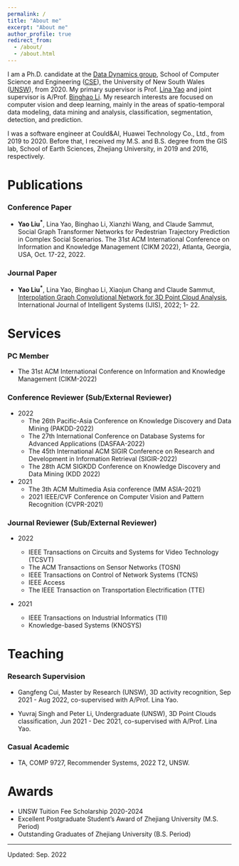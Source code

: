 ```yaml
---
permalink: /
title: "About me"
excerpt: "About me"
author_profile: true
redirect_from: 
  - /about/
  - /about.html
---
```

I am a Ph.D. candidate at the [Data Dynamics group](http://insdata.org/), School of Computer Science and Engineering ([CSE](https://www.unsw.edu.au/engineering/our-schools/computer-science-and-engineering)), the University of New South Wales ([UNSW](https://www.unsw.edu.au/)), from 2020. 
My primary supervisor is Prof. [Lina Yao](https://www.linayao.com/) and joint supervisor is A/Prof. [Binghao Li](https://www.unsw.edu.au/staff/binghao-li). My research interests are focused on computer vision and deep learning, mainly in the areas of spatio-temporal data modeling, data mining and analysis, classification, segmentation, detection, and prediction.

I was a software engineer at Could&AI, Huawei Technology Co., Ltd., from 2019 to 2020.
Before that, I received my M.S. and B.S. degree from the GIS lab, School of Earth Sciences, Zhejiang University, in 2019 and 2016, respectively.


# Publications


### Conference Paper

* **Yao Liu<sup>*</sup>**, Lina Yao, Binghao Li, Xianzhi Wang, and Claude Sammut, Social Graph Transformer Networks for Pedestrian Trajectory Prediction in Complex Social Scenarios. The 31st ACM International Conference on Information and Knowledge Management (CIKM 2022), Atlanta, Georgia, USA, Oct. 17-22, 2022.

### Journal Paper
 
* **Yao Liu<sup>*</sup>**, Lina Yao, Binghao Li, Xiaojun Chang and Claude Sammut, [Interpolation Graph Convolutional Network for 3D Point Cloud Analysis](https://doi.org/10.1002/int.23087), International Journal of Intelligent Systems (IJIS), 2022; 1- 22.

# Services


### PC Member

* The 31st ACM International Conference on Information and Knowledge Management (CIKM-2022) <!-- *6 -->

### Conference Reviewer (Sub/External Reviewer)

* 2022 
  * The 26th Pacific-Asia Conference on Knowledge Discovery and Data Mining (PAKDD-2022) <!-- *2 -->
  * The 27th International Conference on Database Systems for Advanced Applications (DASFAA-2022) <!-- *1 -->
  * The 45th International ACM SIGIR Conference on Research and Development in Information Retrieval (SIGIR-2022) <!-- *1 --> <!-- ln -->
  * The 28th ACM SIGKDD Conference on Knowledge Discovery and Data Mining (KDD 2022) <!-- *2 -->
* 2021 
  * The 3th ACM Multimedia Asia conference (MM ASIA-2021)  <!-- *2 --> <!-- ln -->
  * 2021 IEEE/CVF Conference on Computer Vision and Pattern Recognition (CVPR-2021) <!-- *1 --> <!-- ln -->


### Journal Reviewer (Sub/External Reviewer)

* 2022 
  * IEEE Transactions on Circuits and Systems for Video Technology (TCSVT)  <!-- *1 --> <!-- ln -->
  * The ACM Transactions on Sensor Networks (TOSN) <!-- *2 -->
  * IEEE Transactions on Control of Network Systems (TCNS) <!-- *1 --> <!-- wr -->
  * IEEE Access <!-- *1 --> <!-- wr -->
  * The IEEE Transaction on Transportation Electrification (TTE)  <!-- *1 --> <!-- wr -->

* 2021 
  * IEEE Transactions on Industrial Informatics (TII) <!-- *1 --> <!-- wr -->
  * Knowledge-based Systems (KNOSYS) <!-- *2 -->
 

<!-- ################## -->
# Teaching


### Research Supervision

* Gangfeng Cui, Master by Research (UNSW), 3D activity recognition, Sep 2021 - Aug 2022, co-supervised with A/Prof. Lina Yao.

* Yuvraj Singh and Peter Li, Undergraduate (UNSW), 3D Point Clouds classification, Jun 2021 - Dec 2021, co-supervised with A/Prof. Lina Yao.

### Casual Academic

* TA, COMP 9727, Recommender Systems, 2022 T2, UNSW.


<!-- ################## -->
<!--
Academic Exchange
======
* Aug 2018, Harvard University, Boston, USA.
* Jul 2015, Tamkang University, Taipei, China.
-->

<!-- ################## -->
# Awards


* UNSW Tuition Fee Scholarship 2020-2024
* Excellent Postgraduate Student’s Award of Zhejiang University (M.S. Period)
* Outstanding Graduates of Zhejiang University (B.S. Period)




<!-- ################## -->
------
Updated: Sep. 2022
